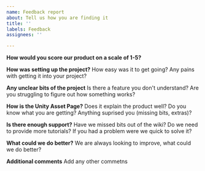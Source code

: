 ```yaml
---
name: Feedback report
about: Tell us how you are finding it
title: ''
labels: Feedback
assignees: ''

---
```


**How would you score our product on a scale of 1-5?**

**How was setting up the project?**
How easy was it to get going? Any pains with getting it into your project?

**Any unclear bits of the project**
Is there a feature you don't understand? Are you struggling to figure out how something works?

**How is the Unity Asset Page?**
Does it explain the product well? Do you know what you are getting? Anything suprised you (missing bits, extras)?

**Is there enough support?**
Have we missed bits out of the wiki? Do we need to provide more tutorials? If you had a problem were we quick to solve it?

**What could we do better?**
We are always looking to improve, what could we do better?

**Additional comments**
Add any other commetns
